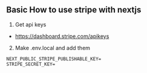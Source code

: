 ## Basic How to use stripe with nextjs

1. Get api keys

-   https://dashboard.stripe.com/apikeys

2. Make .env.local and add them

```
NEXT_PUBLIC_STRIPE_PUBLISHABLE_KEY=
STRIPE_SECRET_KEY=
```
